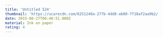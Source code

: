 ```yaml
---
title: 'Untitled 524'
thumbnail: 'https://ucarecdn.com/6251240a-277b-4dd8-ab00-7f18af2aa9b2/'
date: 2015-06-27T06:40:51.000Z
material: Ink on paper
rating: 4
---
```

